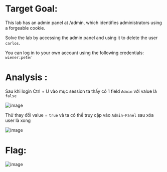 # Target Goal: 

This lab has an admin panel at /admin, which identifies administrators using a forgeable cookie.

Solve the lab by accessing the admin panel and using it to delete the user `carlos`.

You can log in to your own account using the following credentials: `wiener:peter`

# Analysis : 

Sau khi login Ctrl + U vào mục session ta thấy có 1 field `Admin` với value là `false`

![image](https://github.com/user-attachments/assets/318ecc8d-f506-4849-8be4-112c0fb20a31)

Thử thay đổi value = `true` và ta có thể truy cập vào `Admin-Panel` sau  xóa user là xong

![image](https://github.com/user-attachments/assets/88646dbf-59bd-4cfd-9236-fd4d4dc16910)

# Flag:

![image](https://github.com/user-attachments/assets/653c0835-6043-495a-8915-cef6131d96b3)
